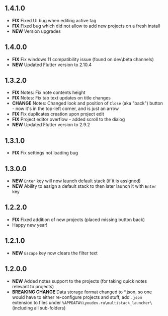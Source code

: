 ## 1.4.1.0
- **FIX** Fixed UI bug when editing active tag
- **FIX** Fixed bug which did not allow to add new projects on a fresh install
- **NEW** Version upgrades

## 1.4.0.0
- **FIX** Fix windows 11 compatibility issue (found on dev\beta channels)
- **NEW** Updated Flutter version to 2.10.4

## 1.3.2.0
- **FIX** Notes: Fix note contents height
- **FIX** Notes: Fix tab text updates on title changes
- **CHANGE** Notes: Changed look and position of `Close` (aka "back") button - now it's in the top-left corner, and is just an arrow
- **FIX** Fix duplicates creation upon project edit
- **FIX** Project editor overflow - added scroll to the dialog
- **NEW** Updated Flutter version to 2.9.2

## 1.3.1.0
- **FIX** Fix settings not loading bug

## 1.3.0.0
- **NEW** `Enter` key will now launch default stack (if it is assigned)
- **NEW** Ability to assign a default stack to then later launch it with `Enter` key

## 1.2.2.0
- **FIX** Fixed addition of new projects (placed missing button back)
- Happy new year!

## 1.2.1.0
- **NEW** `Escape` key now clears the filter text

## 1.2.0.0
- **NEW** Added notes support to the projects (for taking quick notes relevant to projects)
- **BREAKING CHANGE** Data storage format changed to *.json, so one would have to either re-configure projects and stuff, add `.json` extension to files under `%APPDATA%\youdev.ru\multistack_launcher\` (including all sub-folders)
